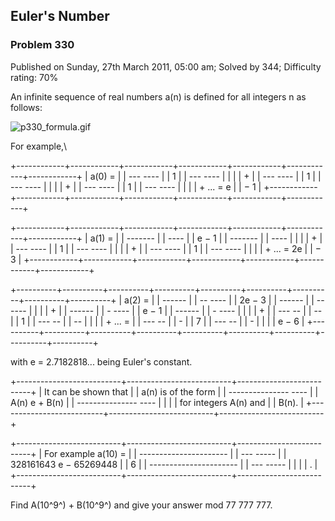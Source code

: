 Euler's Number
--------------

### Problem 330

Published on Sunday, 27th March 2011, 05:00 am; Solved by 344;
Difficulty rating: 70%

An infinite sequence of real numbers a(n) is defined for all integers n
as follows:

![p330\_formula.gif](project/images/p330_formula.gif)

For example,\

+------------+------------+------------+------------+------------+------------+------------+
| a(0) =     |
|   --- ---- |
|   1        |
|   --- ---- |
|            |
| +          |
|   --- ---- |
|   1        |
|   --- ---- |
|            |
| +          |
|   --- ---- |
|   1        |
|   --- ---- |
|            |
| + ... = e  |
| − 1        |
+------------+------------+------------+------------+------------+------------+------------+

+------------+------------+------------+------------+------------+------------+------------+
| a(1) =     |
|   -------  |
| ----       |
|   e − 1    |
|   -------  |
| ----       |
|            |
| +          |
|   --- ---- |
|   1        |
|   --- ---- |
|            |
| +          |
|   --- ---- |
|   1        |
|   --- ---- |
|            |
| + ... = 2e |
| − 3        |
+------------+------------+------------+------------+------------+------------+------------+

+----------+----------+----------+----------+----------+----------+----------+----------+----------+
| a(2) =   |
|   ------ |
| -- ----  |
|   2e − 3 |
|   ------ |
| -- ----  |
|          |
| +        |
|   ------ |
| - ----   |
|   e − 1  |
|   ------ |
| - ----   |
|          |
| +        |
|   --- -- |
| --       |
|   1      |
|   --- -- |
| --       |
|          |
| + ... =  |
|   --- -- |
| -        |
|   7      |
|   --- -- |
| -        |
|          |
| e − 6    |
+----------+----------+----------+----------+----------+----------+----------+----------+----------+

with e = 2.7182818... being Euler's constant.

+--------------------------+--------------------------+--------------------------+
| It can be shown that     |
| a(n) is of the form      |
|   --------------- ----   |
|   A(n) e + B(n)          |
|   --------------- ----   |
|                          |
| for integers A(n) and    |
| B(n).                    |
+--------------------------+--------------------------+--------------------------+

+--------------------------+--------------------------+--------------------------+
| For example a(10) =      |
|   ---------------------- |
| --- -----                |
|   328161643 e − 65269448 |
| 6                        |
|   ---------------------- |
| --- -----                |
|                          |
| .                        |
+--------------------------+--------------------------+--------------------------+

Find A(10^9^) + B(10^9^) and give your answer mod 77 777 777.
